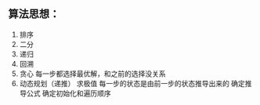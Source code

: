 ## 算法思想：

1. 排序
2. 二分
3. 递归
4. 回溯
5. 贪心
   每一步都选择最优解，和之前的选择没关系
6. 动态规划（递推）
   求极值
   每一步的状态是由前一步的状态推导出来的
   确定推导公式
   确定初始化和遍历顺序
